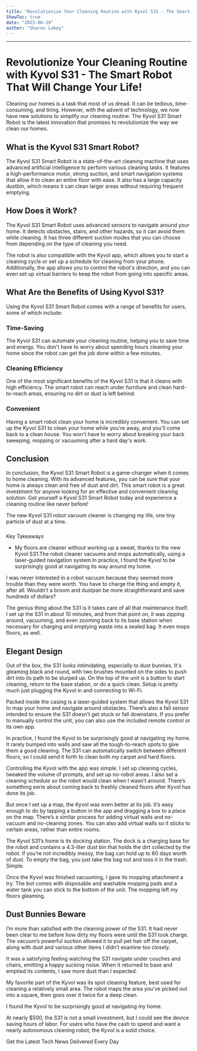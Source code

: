 ```yaml
---
title: "Revolutionize Your Cleaning Routine with Kyvol S31 - The Smart Robot That Will Change Your Life!"
ShowToc: true 
date: "2023-06-19"
author: "Sharon Lakey"
---
```

*****
# Revolutionize Your Cleaning Routine with Kyvol S31 - The Smart Robot That Will Change Your Life!

Cleaning our homes is a task that most of us dread. It can be tedious, time-consuming, and tiring. However, with the advent of technology, we now have new solutions to simplify our cleaning routine. The Kyvol S31 Smart Robot is the latest innovation that promises to revolutionize the way we clean our homes.

## What is the Kyvol S31 Smart Robot?

The Kyvol S31 Smart Robot is a state-of-the-art cleaning machine that uses advanced artificial intelligence to perform various cleaning tasks. It features a high-performance motor, strong suction, and smart navigation systems that allow it to clean an entire floor with ease. It also has a large capacity dustbin, which means it can clean larger areas without requiring frequent emptying. 

## How Does it Work?

The Kyvol S31 Smart Robot uses advanced sensors to navigate around your home. It detects obstacles, stairs, and other hazards, so it can avoid them while cleaning. It has three different suction modes that you can choose from depending on the type of cleaning you need. 

The robot is also compatible with the Kyvol app, which allows you to start a cleaning cycle or set up a schedule for cleaning from your phone. Additionally, the app allows you to control the robot's direction, and you can even set up virtual barriers to keep the robot from going into specific areas.

## What Are the Benefits of Using Kyvol S31?

Using the Kyvol S31 Smart Robot comes with a range of benefits for users, some of which include:

### Time-Saving

The Kyvol S31 can automate your cleaning routine, helping you to save time and energy. You don't have to worry about spending hours cleaning your home since the robot can get the job done within a few minutes. 

### Cleaning Efficiency

One of the most significant benefits of the Kyvol S31 is that it cleans with high efficiency. The smart robot can reach under furniture and clean hard-to-reach areas, ensuring no dirt or dust is left behind. 

### Convenient

Having a smart robot clean your home is incredibly convenient. You can set up the Kyvol S31 to clean your home while you're away, and you'll come back to a clean house. You won't have to worry about breaking your back sweeping, mopping or vacuuming after a hard day's work.

## Conclusion

In conclusion, the Kyvol S31 Smart Robot is a game-changer when it comes to home cleaning. With its advanced features, you can be sure that your home is always clean and free of dust and dirt. This smart robot is a great investment for anyone looking for an effective and convenient cleaning solution. Get yourself a Kyvol S31 Smart Robot today and experience a cleaning routine like never before!



The new Kyvol S31 robot vacuum cleaner is changing my life, one tiny particle of dust at a time. 

 
### 
Key Takeaways
 
- My floors are cleaner without working up a sweat, thanks to the new Kyvol S31.The robot cleaner vacuums and mops automatically, using a laser-guided navigation system.In practice, I found the Kyvol to be surprisingly good at navigating its way around my home.

 

I was never interested in a robot vacuum because they seemed more trouble than they were worth. You have to charge the thing and empty it, after all. Wouldn’t a broom and dustpan be more straightforward and save hundreds of dollars?

 

The genius thing about the S31 is it takes care of all that maintenance itself. I set up the S31 in about 10 minutes, and from that point on, it was zipping around, vacuuming, and even zooming back to its base station when necessary for charging and emptying waste into a sealed bag. It even mops floors, as well.

 
##   Elegant Design  
 

Out of the box, the S31 looks intimidating, especially to dust bunnies. It's gleaming black and round, with two brushes mounted on the sides to push dirt into its path to be slurped up. On the top of the unit is a button to start cleaning, return to the base station, or do a quick clean. Setup is pretty much just plugging the Kyvol in and connecting to Wi-Fi. 

 

Packed inside the casing is a laser-guided system that allows the Kyvol S31 to map your home and navigate around obstacles. There’s also a fall sensor intended to ensure the S31 doesn’t get stuck or fall downstairs. If you prefer to manually control the unit, you can also use the included remote control or its own app.

 

In practice, I found the Kyvol to be surprisingly good at navigating my home. It rarely bumped into walls and saw all the tough-to-reach spots to give them a good cleaning. The S31 can automatically switch between different floors, so I could send it forth to clean both my carpet and hard floors. 

 

Controlling the Kyvol with the app was simple. I set up cleaning cycles, tweaked the volume of prompts, and set up no-robot areas. I also set a cleaning schedule so the robot would clean when I wasn’t around. There’s something eerie about coming back to freshly cleaned floors after Kyvol has done its job.

 

But once I set up a map, the Kyvol was even better at its job. It’s easy enough to do by tapping a button in the app and dragging a box to a place on the map. There’s a similar process for adding virtual walls and no-vacuum and no-cleaning zones. You can also add virtual walls so it sticks to certain areas, rather than entire rooms. 

 

The Kyvol S31’s home is its docking station. The dock is a charging base for the robot and contains a 4.3-liter dust bin that holds the dirt collected by the robot. If you’re not incredibly messy, the bag can hold up to 60 days worth of dust. To empty the bag, you just take the bag out and toss it in the trash. Simple.

 

Once the Kyvol was finished vacuuming, I gave its mopping attachment a try. The bot comes with disposable and washable mopping pads and a water tank you can stick to the bottom of the unit. The mopping left my floors gleaming. 

 
##   Dust Bunnies Beware   
 

I’m more than satisfied with the cleaning power of the S31. It had never been clear to me before how dirty my floors were until the S31 took charge. The vacuum’s powerful suction allowed it to pull pet hair off the carpet, along with dust and various other items I didn’t examine too closely. 

 

It was a satisfying feeling watching the S31 navigate under couches and chairs, emitting a happy sucking noise. When it returned to base and emptied its contents, I saw more dust than I expected.

 

My favorite part of the Kyvol was its spot cleaning feature, best used for cleaning a relatively small area. The robot maps the area you’ve picked out into a square, then goes over it twice for a deep clean.

 
I found the Kyvol to be surprisingly good at navigating my home.
 

At nearly $500, the S31 is not a small investment, but I could see the device saving hours of labor. For users who have the cash to spend and want a nearly autonomous cleaning robot, the Kyvol is a solid choice.

 

Get the Latest Tech News Delivered Every Day




